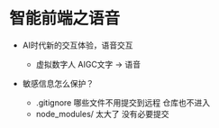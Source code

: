 # 智能前端之语音
- AI时代新的交互体验，语音交互
  - 虚拟数字人 AIGC文字 -> 语音

- 敏感信息怎么保护？
  - .gitignore 哪些文件不用提交到远程 仓库也不进入
  - node_modules/ 太大了 没有必要提交